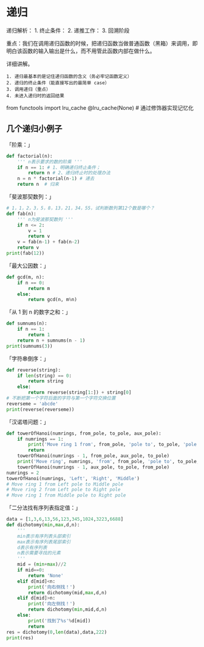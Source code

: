 # **递归**

递归解析：
    1. 终止条件：
    2. 递推工作：
    3. 回溯阶段

重点：我们在调用递归函数的时候，把递归函数当做普通函数（黑箱）来调用，即明白该函数的输入输出是什么，而不用管此函数内部在做什么。

详细讲解。

    1. 递归最基本的是记住递归函数的含义（务必牢记函数定义）
    2. 递归的终止条件（能直接写出的最简单 case）
    3. 调用递归（重点）
    4. 未进入递归时的返回结果


from functools import lru_cache
@lru_cache(None)  # 通过修饰器实现记忆化

## **几个递归小例子**
「阶乘：」
``` python
def factorial(n):
    ''' n表示要求的数的阶乘 '''
    if n == 1: # 1、明确递归终止条件；
        return n # 2、递归终止时的处理办法
    n = n * factorial(n-1) # 递去
    return n  # 归来
```

「斐波那契数列：」
``` python
# 1，1，2，3，5，8，13，21，34，55，试判断数列第12个数是哪个？
def fab(n):
    ''' n为斐波那契数列 '''
    if n <= 2:
        v = 1
        return v
    v = fab(n-1) + fab(n-2)
    return v
print(fab(12))
```

「最大公因数：」
``` python
def gcd(m, n):
    if n == 0:
        return m
    else:
        return gcd(n, m%n)
```

「从 1 到 n 的数字之和：」
``` python
def sumnums(n):
    if n == 1:
        return 1
    return n + sumnums(n - 1)
print(sumnums(3))
```

「字符串倒序：」
``` python
def reverse(string):
    if len(string) == 0:
        return string
    else:
        return reverse(string[1:]) + string[0]
# 不断把第一个字符后面的字符与第一个字符交换位置
reverseme = 'abcde'
print(reverse(reverseme))
```

「汉诺塔问题：」
``` python
def towerOfHanoi(numrings, from_pole, to_pole, aux_pole):
    if numrings == 1:
        print('Move ring 1 from', from_pole, 'pole to', to_pole, 'pole')
        return
    towerOfHanoi(numrings - 1, from_pole, aux_pole, to_pole)
    print('Move ring', numrings, 'from', from_pole, 'pole to', to_pole, 'pole')
    towerOfHanoi(numrings - 1, aux_pole, to_pole, from_pole)
numrings = 2
towerOfHanoi(numrings, 'Left', 'Right', 'Middle')
# Move ring 1 from Left pole to Middle pole
# Move ring 2 from Left pole to Right pole
# Move ring 1 from Middle pole to Right pole
```

「二分法找有序列表指定值：」
``` python
data = [1,3,6,13,56,123,345,1024,3223,6688]
def dichotomy(min,max,d,n):
    '''
    min表示有序列表头部索引
    max表示有序列表尾部索引
    d表示有序列表
    n表示需要寻找的元素
    '''
    mid = (min+max)//2
    if mid==0:
        return 'None'
    elif d[mid]<n:
        print('向右侧找！')
        return dichotomy(mid,max,d,n)
    elif d[mid]>n:
        print('向左侧找！')
        return dichotomy(min,mid,d,n)
    else:
        print('找到了%s'%d[mid])
        return
res = dichotomy(0,len(data),data,222)
print(res)
```